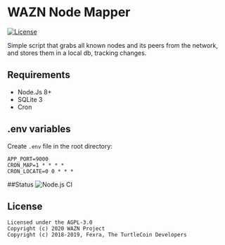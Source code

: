 WAZN Node Mapper
======================

[![License](https://img.shields.io/badge/license-AGPL--3.0-blueviolet)](https://opensource.org/licenses/AGPL-3.0)

Simple script that grabs all known nodes and its peers from the network, and stores them in a local db, tracking changes.

## Requirements

- Node.Js 8+
- SQLite 3
- Cron

## .env variables

Create ``.env`` file in the root directory:
```
APP_PORT=9000
CRON_MAP=1 * * * *
CRON_LOCATE=0 0 * * *
```

##Status
![Node.js CI](https://github.com/vermin/wazn-node-mapper/workflows/Node.js%20CI/badge.svg?branch=dev)

## License

```
Licensed under the AGPL-3.0
Copyright (c) 2020 WAZN Project
Copyright (c) 2018-2019, Fexra, The TurtleCoin Developers
```
